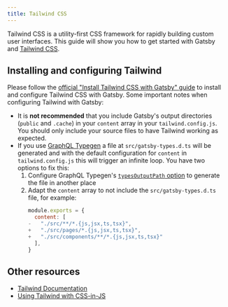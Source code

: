 ```yaml
---
title: Tailwind CSS
---
```


Tailwind CSS is a utility-first CSS framework for rapidly building custom user interfaces. This guide will show you how to get started with Gatsby and [Tailwind CSS](https://tailwindcss.com/docs/guides/gatsby).

## Installing and configuring Tailwind

Please follow the [official "Install Tailwind CSS with Gatsby" guide](https://tailwindcss.com/docs/guides/gatsby) to install and configure Tailwind CSS with Gatsby. Some important notes when configuring Tailwind with Gatsby:

- It is **not recommended** that you include Gatsby's output directories (`public` and `.cache`) in your `content` array in your `tailwind.config.js`. You should only include your source files to have Tailwind working as expected.
- If you use [GraphQL Typegen](/docs/how-to/local-development/graphql-typegen/) a file at `src/gatsby-types.d.ts` will be generated and with the default configuration for `content` in `tailwind.config.js` this will trigger an infinite loop. You have two options to fix this:
  1. Configure GraphQL Typegen's [`typesOutputPath` option](/docs/reference/config-files/gatsby-config/#graphqltypegen) to generate the file in another place
  2. Adapt the `content` array to not include the `src/gatsby-types.d.ts` file, for example:
     ```diff:title=tailwind.config.js
     module.exports = {
       content: [
     -   "./src/**/*.{js,jsx,ts,tsx}",
     +   "./src/pages/*.{js,jsx,ts,tsx}",
     +   "./src/components/**/*.{js,jsx,ts,tsx}"
       ],
     }
     ```

## Other resources

- [Tailwind Documentation](https://tailwindcss.com/)
- [Using Tailwind with CSS-in-JS](https://github.com/ben-rogerson/twin.macro)
